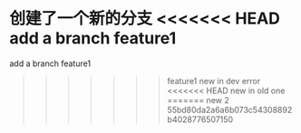 创建了一个新的分支
<<<<<<< HEAD
add a branch feature1
=======
add a branch feature1
>>>>>>> feature1
new in dev
error
<<<<<<< HEAD
new in old one
=======
new 2
>>>>>>> 55bd80da2a6a6b073c54308892b4028776507150
